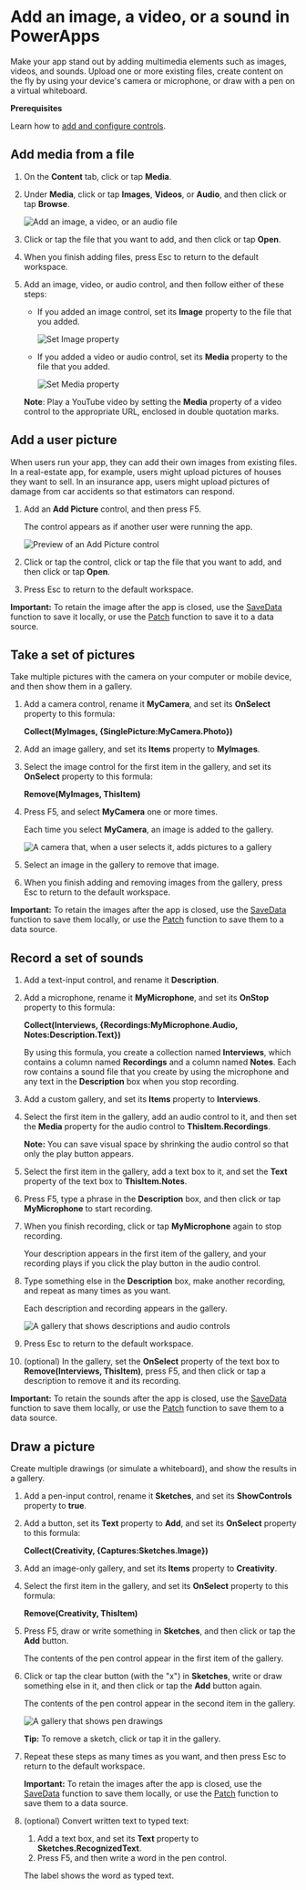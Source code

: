 <properties
	pageTitle="Add an image, a video, or a sound | Microsoft PowerApps"
	description="Show an image file, play a video file, take a picture with a camera, draw a picture with a pen, or record and play an audio file"
	services=""
	suite="powerapps"
	documentationCenter=""
	authors="aftowen"
	manager="erikre"
	editor=""/>

<tags
   ms.service="powerapps"
   ms.devlang="na"
   ms.topic="article"
   ms.tgt_pltfrm="na"
   ms.workload="na"
   ms.date="03/28/2016"
   ms.author="anneta"/>

# Add an image, a video, or a sound in PowerApps

Make your app stand out by adding multimedia elements such as images, videos, and sounds. Upload one or more existing files, create content on the fly by using your device's camera or microphone, or draw with a pen on a virtual whiteboard.

**Prerequisites**

Learn how to [add and configure controls](add-configure-controls.md).

## Add media from a file ##

1. On the **Content** tab, click or tap **Media**.
1. Under **Media**, click or tap **Images**, **Videos**, or **Audio**, and then click or tap **Browse**.

	![Add an image, a video, or an audio file](./media/add-images-pictures-audio-video/add-image-video-audio-file.png)

1. Click or tap the file that you want to add, and then click or tap **Open**.
1. When you finish adding files, press Esc to return to the default workspace.
1. Add an image, video, or audio control, and then follow either of these steps:
	- If you added an image control, set its **Image** property to the file that you added.

		![Set Image property](./media/add-images-pictures-audio-video/add-tile-image.png)

	- If you added a video or audio control, set its **Media** property to the file that you added.

		![Set Media property](./media/add-images-pictures-audio-video/add-intro-sound.png)

	**Note**: Play a YouTube video by setting the **Media** property of a video control to the appropriate URL, enclosed in double quotation marks.

## Add a user picture ##
When users run your app, they can add their own images from existing files. In a real-estate app, for example, users might upload pictures of houses they want to sell. In an insurance app, users might upload pictures of damage from car accidents so that estimators can respond.

1. Add an **Add Picture** control, and then press F5.

	The control appears as if another user were running the app.

	![Preview of an Add Picture control](./media/add-images-pictures-audio-video/add-picture.png)

1. Click or tap the control, click or tap the file that you want to add, and then click or tap **Open**.
1. Press Esc to return to the default workspace.

**Important:** To retain the image after the app is closed, use the [SaveData](function-savedata-loaddata.md) function to save it locally, or use the [Patch](function-patch.md) function to save it to a data source.

## Take a set of pictures
Take multiple pictures with the camera on your computer or mobile device, and then show them in a gallery.

1. Add a camera control, rename it **MyCamera**, and set its **OnSelect** property to this formula:

	**Collect(MyImages, {SinglePicture:MyCamera.Photo})**

1. Add an image gallery, and set its **Items** property to **MyImages**.

1. Select the image control for the first item in the gallery, and set its **OnSelect** property to this formula:

	**Remove(MyImages, ThisItem)**

1. Press F5, and select **MyCamera** one or more times.

	Each time you select **MyCamera**, an image is added to the gallery.

	![A camera that, when a user selects it, adds pictures to a gallery](./media/add-images-pictures-audio-video/camera-gallery.png)

1. Select an image in the gallery to remove that image.

1. When you finish adding and removing images from the gallery, press Esc to return to the default workspace.

**Important:** To retain the images after the app is closed, use the [SaveData](function-savedata-loaddata.md) function to save them locally, or use the [Patch](function-patch.md) function to save them to a data source.

## Record a set of sounds
1. Add a text-input control, and rename it **Description**.
1. Add a microphone, rename it **MyMicrophone**, and set its **OnStop** property to this formula:

	**Collect(Interviews, {Recordings:MyMicrophone.Audio, Notes:Description.Text})**  

	By using this formula, you create a collection named **Interviews**, which contains a column named **Recordings** and a column named **Notes**. Each row contains a sound file that you create by using the microphone and any text in the **Description** box when you stop recording.

1. Add a custom gallery, and set its **Items** property to **Interviews**.

1. Select the first item in the gallery, add an audio control to it, and then set the **Media** property for the audio control to **ThisItem.Recordings**.

	**Note:** You can save visual space by shrinking the audio control so that only the play button appears.

1. Select the first item in the gallery, add a text box to it, and set the **Text** property of the text box to **ThisItem.Notes**.

1. Press F5, type a phrase in the **Description** box, and then click or tap **MyMicrophone** to start recording.

1. When you finish recording, click or tap **MyMicrophone** again to stop recording.

	Your description appears in the first item of the gallery, and your recording plays if you click the play button in the audio control.

1. Type something else in the **Description** box, make another recording, and repeat as many times as you want.

	Each description and recording appears in the gallery.

	![A gallery that shows descriptions and audio controls](./media/add-images-pictures-audio-video/audio-gallery.png)

1. Press Esc to return to the default workspace.

1. (optional) In the gallery, set the **OnSelect** property of the text box to **Remove(Interviews, ThisItem)**, press F5, and then click or tap a description to remove it and its recording.

**Important:** To retain the sounds after the app is closed, use the [SaveData](function-savedata-loaddata.md) function to save them locally, or use the [Patch](function-patch.md) function to save them to a data source.

## Draw a picture ##
Create multiple drawings (or simulate a whiteboard), and show the results in a gallery.

1. Add a pen-input control, rename it **Sketches**, and set its **ShowControls** property to **true**.
1. Add a button, set its **Text** property to **Add**, and set its **OnSelect** property to this formula:

	**Collect(Creativity, {Captures:Sketches.Image})**

1. Add an image-only gallery, and set its **Items** property to **Creativity**.

1. Select the first item in the gallery, and set its **OnSelect** property to this formula:

	**Remove(Creativity, ThisItem)**

1. Press F5, draw or write something in **Sketches**, and then click or tap the **Add** button.

	The contents of the pen control appear in the first item of the gallery.

1. Click or tap the clear button (with the "x") in **Sketches**, write or draw something else in it, and then click or tap the **Add** button again.

	The contents of the pen control appear in the second item in the gallery.

	![A gallery that shows pen drawings](./media/add-images-pictures-audio-video/pen-gallery.png)

	**Tip:** To remove a sketch, click or tap it in the gallery.

1. Repeat these steps as many times as you want, and then press Esc to return to the default workspace.

	**Important:** To retain the images after the app is closed, use the [SaveData](function-savedata-loaddata.md) function to save them locally, or use the [Patch](function-patch.md) function to save them to a data source.

1. (optional) Convert written text to typed text:

	1. Add a text box, and set its **Text** property to **Sketches.RecognizedText**.
	1. Press F5, and then write a word in the pen control.

	The label shows the word as typed text.
